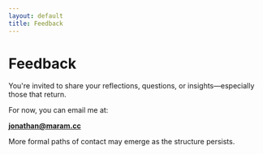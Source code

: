 ```yaml
---
layout: default
title: Feedback
---
```


# Feedback

You're invited to share your reflections, questions, or insights—especially those that return.

For now, you can email me at:

**[jonathan@maram.cc](mailto:jonathan@maram.cc)**

More formal paths of contact may emerge as the structure persists.

